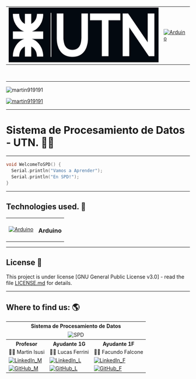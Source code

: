 <table>
  <tr>
  <td>
    <a href="https://github.com/caidevOficial/SPD/" target="_blank"><img alt="Universidad Tecnológica Nacional" src="https://github.com/caidevOficial/Logos/raw/master/Instituciones/logo-utn_black_white.png?raw=true" height="150px" />
  </td>
  <td>
    <a href="https://www.arduino.cc/" target="_blank"><img alt="Arduino" src="https://camo.githubusercontent.com/b3a1cdd20d0f308634ddd4598cdaa729c2d77047f51e66fa7206b9b4bac94c23/68747470733a2f2f63646e2e776f726c64766563746f726c6f676f2e636f6d2f6c6f676f732f61726475696e6f2d312e737667?raw=true" height="150px" />
  </td>
  </tr>
</table></br>

---

<p align="left"> <img src="https://komarev.com/ghpvc/?username=martin919191&label=Profile%20views&color=0e75b6&style=flat" alt="martin919191" /> </p>

<p align="left"> <a href="https://github.com/martin919191"><img src="https://github-profile-trophy.vercel.app/?username=martin919191&theme=nord&column=7" alt="martin919191" /></a> </p>

---

# Sistema de Procesamiento de Datos - UTN. 👨‍💻

---

```cpp
void WelcomeToSPD() {
  Serial.println("Vamos a Aprender");
  Serial.println("En SPD!");
}
```

---

## Technologies used. 📌

<table class="skills">
  <tr>
    <td>
    <a href="https://www.arduino.cc/" target="_blank"><img alt="Arduino" src="https://camo.githubusercontent.com/b3a1cdd20d0f308634ddd4598cdaa729c2d77047f51e66fa7206b9b4bac94c23/68747470733a2f2f63646e2e776f726c64766563746f726c6f676f2e636f6d2f6c6f676f732f61726475696e6f2d312e737667?raw=true" width="50px" height="50px" />
    </td>
    <td>
    <center><h3>Arduino</h3></center>
    </td>
  </tr>
</table>

---

## License 📄

This project is under license [GNU General Public License v3.0] - read the file [LICENSE.md](LICENSE) for details.

---

## Where to find us: 🌎

<table class="whereTo">
  <theader>
    <th colspan="3"><center>Sistema de Procesamiento de Datos</center></th>
    <tr>
      <td colspan="3">
        <div align='center' id='Logo'>
          <img class="circular" alt="SPD" align='center' src="https://avatars.githubusercontent.com/u/7840474?v=4" width="80px" height="80px"/>
        </div>
      </td>
    </tr>
  </theader>
  <tbody>
    <th><center>Profesor</center></th>
    <th><center>Ayudante 1G</center></th>
    <th><center>Ayudante 1F</center></th>
    <tr>
      <td>
        <center>🦸‍♂️ Martin Isusi</center>
      </td>
      <td>
        <center>🦹‍♂️ Lucas Ferrini</center>
      </td>
      <td>
        <center>🦹‍♂️ Facundo Falcone</center>
      </td>
    </tr>
    <tr>
      <td>
        <a href="https://www.linkedin.com/in/martinisusiseff/"><img alt="LinkedIn_M" src="https://img.shields.io/badge/linkedin-%230077B5.svg?&style=for-the-badge&logo=linkedin&logoColor=white" width="125px" height="30px"/>
      </td>
      <td>
        <a href=""><img alt="LinkedIn_L" src="https://img.shields.io/badge/linkedin-%230077B5.svg?&style=for-the-badge&logo=linkedin&logoColor=white" width="125px" height="30px"/>
      </td>
      <td>
        <a href="https://www.linkedin.com/in/facundo-falcone/"><img alt="LinkedIn_F" src="https://img.shields.io/badge/linkedin-%230077B5.svg?&style=for-the-badge&logo=linkedin&logoColor=white" width="125px" height="30px"/>
      </td>
    </tr>
    <tr>
      <td>
        <a href="https://github.com/martin919191/"><img alt="GitHub_M" src="https://img.shields.io/badge/GitHub-%2312100E.svg?&style=for-the-badge&logo=Github&logoColor=white" width="125px" height="30px" />
      </td>
      <td>
        <a href="https://github.com/LMFT"><img alt="GitHub_L" src="https://img.shields.io/badge/GitHub-%2312100E.svg?&style=for-the-badge&logo=Github&logoColor=white" width="125px" height="30px" />
      </td>
      <td>
        <a href="https://github.com/caidevOficial/"><img alt="GitHub_F" src="https://img.shields.io/badge/GitHub-%2312100E.svg?&style=for-the-badge&logo=Github&logoColor=white" width="125px" height="30px" />
      </td>
    </tr>
  </tbody>
</table>
